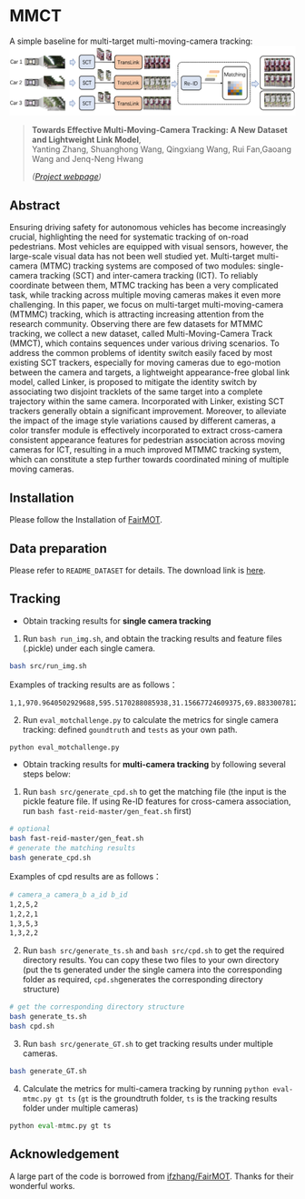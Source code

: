 # MMCT

A simple baseline for multi-target multi-moving-camera tracking:
![](assets/pipeline.jpg)
> **Towards Effective Multi-Moving-Camera Tracking: A New Dataset and Lightweight Link Model**,            
> Yanting Zhang, Shuanghong Wang, Qingxiang Wang, Rui Fan,Gaoang Wang and Jenq-Neng Hwang
>
> *([Project webpage](https://dhu-mmct.github.io/))*
## Abstract
Ensuring driving safety for autonomous vehicles has become increasingly crucial, highlighting the need for systematic tracking of on-road pedestrians. Most vehicles are equipped with visual sensors, however, the large-scale visual data has not been well studied yet. Multi-target multi-camera (MTMC) tracking systems are composed of two modules: single-camera tracking (SCT) and inter-camera tracking (ICT). To reliably coordinate between them, MTMC tracking has been a very complicated task, while tracking across multiple moving cameras makes it even more challenging. In this paper, we focus on multi-target multi-moving-camera (MTMMC) tracking, which is attracting increasing attention from the research community. Observing there are few datasets for MTMMC tracking, we collect a new dataset, called Multi-Moving-Camera Track (MMCT), which contains sequences under various driving scenarios. To address the common problems of identity switch easily faced by most existing SCT trackers, especially for moving cameras due to ego-motion between the camera and targets, a lightweight appearance-free global link model, called Linker, is proposed to mitigate the identity switch by associating two disjoint tracklets of the same target into a complete trajectory within the same camera. Incorporated with Linker, existing SCT trackers generally obtain a significant improvement. Moreover, to alleviate the impact of the image style variations caused by different cameras, a color transfer module is effectively incorporated to extract cross-camera consistent appearance features for pedestrian association across moving cameras for ICT, resulting in a much improved MTMMC tracking system, which can constitute a step further towards coordinated mining of multiple moving cameras.


## Installation

Please follow the Installation of [FairMOT](https://github.com/ifzhang/FairMOT).

## Data preparation
Please refer to ```README_DATASET``` for details. The download link is [here](https://huggingface.co/datasets/jellyShuang/MMCT).

## Tracking

* Obtain tracking results for **single camera tracking**
1. Run `bash run_img.sh`, and obtain the tracking results and feature files (.pickle) under each single camera. 
```bash
bash src/run_img.sh
```
Examples of tracking results are as follows：
```text
1,1,970.9640502929688,595.5170288085938,31.15667724609375,69.88330078125,1,-1,-1,-1
```

2. Run `eval_motchallenge.py` to calculate the metrics for single camera tracking: defined `goundtruth` and `tests` as your own path.
```python
python eval_motchallenge.py
```

* Obtain tracking results for **multi-camera tracking** by following several steps below:
1. Run ```bash src/generate_cpd.sh``` to get the matching file (the input is the pickle feature file. If using Re-ID features for cross-camera association, run `bash fast-reid-master/gen_feat.sh` first)
```bash
# optional
bash fast-reid-master/gen_feat.sh
# generate the matching results
bash generate_cpd.sh
```
Examples of cpd results are as follows：
```bash
# camera_a camera_b a_id b_id
1,2,5,2
1,2,2,1
1,3,5,3
1,3,2,2
```

2. Run ```bash src/generate_ts.sh``` and ```bash src/cpd.sh``` to get the required directory results. You can copy these two files to your own directory (put the ts generated under the single camera into the corresponding folder as required, ```cpd.sh```generates the corresponding directory structure)
```bash
# get the corresponding directory structure
bash generate_ts.sh
bash cpd.sh
```

3. Run ```bash src/generate_GT.sh``` to get tracking results under multiple cameras.
```bash
bash generate_GT.sh
```
4. Calculate the metrics for multi-camera tracking by running ```python eval-mtmc.py gt ts``` (``gt`` is the groundtruth folder, ``ts`` is the tracking results folder under multiple cameras)
```python
python eval-mtmc.py gt ts
```



## Acknowledgement

A large part of the code is borrowed from [ifzhang/FairMOT](https://github.com/ifzhang/FairMOT). Thanks for their wonderful works.



